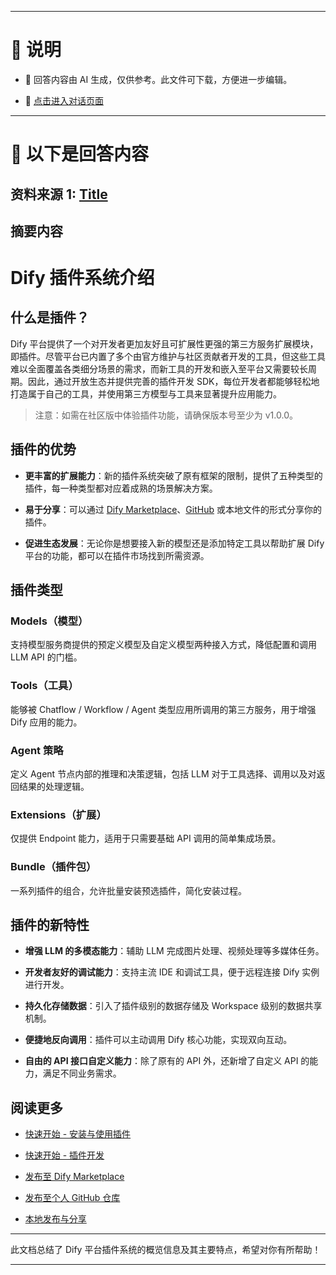 ------

# 📃 说明

- 📃 回答内容由 AI 生成，仅供参考。此文件可下载，方便进一步编辑。

- 🤖 [点击进入对话页面](https://www.aibangxuanxing.com)

------

# 📃 以下是回答内容






## 资料来源 1: [Title](www.example.com)




## 摘要内容
# Dify 插件系统介绍



## 什么是插件？



Dify 平台提供了一个对开发者更加友好且可扩展性更强的第三方服务扩展模块，即插件。尽管平台已内置了多个由官方维护与社区贡献者开发的工具，但这些工具难以全面覆盖各类细分场景的需求，而新工具的开发和嵌入至平台又需要较长周期。因此，通过开放生态并提供完善的插件开发 SDK，每位开发者都能够轻松地打造属于自己的工具，并使用第三方模型与工具来显著提升应用能力。



> 注意：如需在社区版中体验插件功能，请确保版本号至少为 v1.0.0。



## 插件的优势



- **更丰富的扩展能力**：新的插件系统突破了原有框架的限制，提供了五种类型的插件，每一种类型都对应着成熟的场景解决方案。

- **易于分享**：可以通过 [Dify Marketplace](https://marketplace.dify.ai/)、[GitHub](https://docs.dify.ai/zh-hans/plugins/publish-plugins/publish-plugin-on-personal-github-repo) 或本地文件的形式分享你的插件。

- **促进生态发展**：无论你是想要接入新的模型还是添加特定工具以帮助扩展 Dify 平台的功能，都可以在插件市场找到所需资源。



## 插件类型



### Models（模型）

支持模型服务商提供的预定义模型及自定义模型两种接入方式，降低配置和调用 LLM API 的门槛。



### Tools（工具）

能够被 Chatflow / Workflow / Agent 类型应用所调用的第三方服务，用于增强 Dify 应用的能力。



### Agent 策略

定义 Agent 节点内部的推理和决策逻辑，包括 LLM 对于工具选择、调用以及对返回结果的处理逻辑。



### Extensions（扩展）

仅提供 Endpoint 能力，适用于只需要基础 API 调用的简单集成场景。



### Bundle（插件包）

一系列插件的组合，允许批量安装预选插件，简化安装过程。



## 插件的新特性



- **增强 LLM 的多模态能力**：辅助 LLM 完成图片处理、视频处理等多媒体任务。

- **开发者友好的调试能力**：支持主流 IDE 和调试工具，便于远程连接 Dify 实例进行开发。

- **持久化存储数据**：引入了插件级别的数据存储及 Workspace 级别的数据共享机制。

- **便捷地反向调用**：插件可以主动调用 Dify 核心功能，实现双向互动。

- **自由的 API 接口自定义能力**：除了原有的 API 外，还新增了自定义 API 的能力，满足不同业务需求。



## 阅读更多



- [快速开始 - 安装与使用插件](https://docs.dify.ai/zh-hans/plugins/quick-start/install-plugins)

- [快速开始 - 插件开发](https://docs.dify.ai/zh-hans/plugins/quick-start/develop-plugins)

- [发布至 Dify Marketplace](https://docs.dify.ai/zh-hans/plugins/publish-plugins/publish-to-dify-marketplace)

- [发布至个人 GitHub 仓库](https://docs.dify.ai/zh-hans/plugins/publish-plugins/publish-plugin-on-personal-github-repo)

- [本地发布与分享](https://docs.dify.ai/zh-hans/plugins/publish-plugins/package-plugin-file-and-publish)



---



此文档总结了 Dify 平台插件系统的概览信息及其主要特点，希望对你有所帮助！



---
